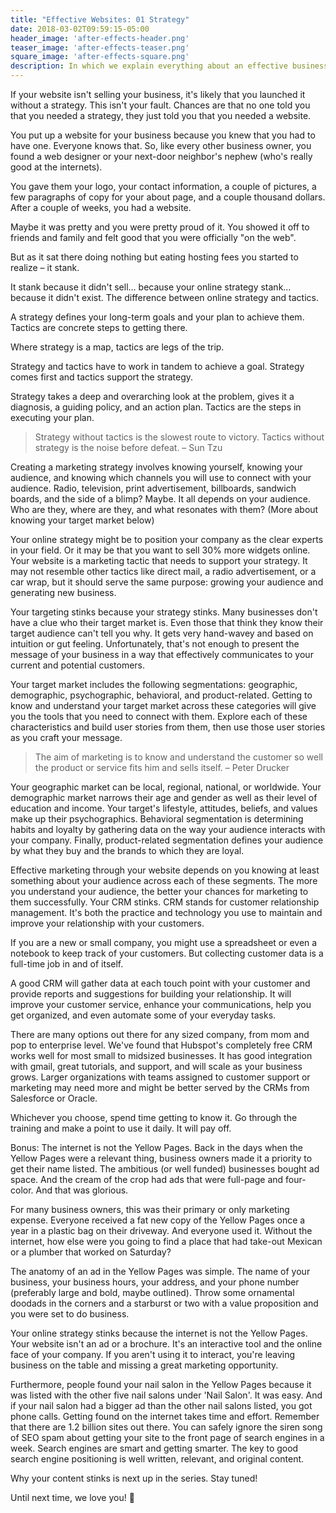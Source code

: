 ```yaml
---
title: "Effective Websites: 01 Strategy"
date: 2018-03-02T09:59:15-05:00
header_image: 'after-effects-header.png'
teaser_image: 'after-effects-teaser.png'
square_image: 'after-effects-square.png'
description: In which we explain everything about an effective business website. Part 1 of 5.
---
```


If your website isn't selling your business, it's likely that you launched it without a strategy. This isn't your fault. Chances are that no one told you that you needed a strategy, they just told you that you needed a website.

You put up a website for your business because you knew that you had to have one. Everyone knows that. So, like every other business owner, you found a web designer or your next-door neighbor's nephew (who's really good at the internets).

You gave them your logo, your contact information, a couple of pictures, a few paragraphs of copy for your about page, and a couple thousand dollars. After a couple of weeks, you had a website.

Maybe it was pretty and you were pretty proud of it. You showed it off to friends and family and felt good that you were officially "on the web".

But as it sat there doing nothing but eating hosting fees you started to realize – it stank.

It stank because it didn't sell… because your online strategy stank… because it didn't exist. The difference between online strategy and tactics.

A strategy defines your long-term goals and your plan to achieve them. Tactics are concrete steps to getting there.

Where strategy is a map, tactics are legs of the trip.

Strategy and tactics have to work in tandem to achieve a goal. Strategy comes first and tactics support the strategy.

Strategy takes a deep and overarching look at the problem, gives it a diagnosis, a guiding policy, and an action plan. Tactics are the steps in executing your plan.

> Strategy without tactics is the slowest route to victory. Tactics without strategy is the noise before defeat. – Sun Tzu

Creating a marketing strategy involves knowing yourself, knowing your audience, and knowing which channels you will use to connect with your audience. Radio, television, print advertisement, billboards, sandwich boards, and the side of a blimp? Maybe. It all depends on your audience. Who are they, where are they, and what resonates with them? (More about knowing your target market below)

Your online strategy might be to position your company as the clear experts in your field. Or it may be that you want to sell 30% more widgets online. Your website is a marketing tactic that needs to support your strategy. It may not resemble other tactics like direct mail, a radio advertisement, or a car wrap, but it should serve the same purpose: growing your audience and generating new business.

Your targeting stinks because your strategy stinks. Many businesses don't have a clue who their target market is. Even those that think they know their target audience can't tell you why. It gets very hand-wavey and based on intuition or gut feeling. Unfortunately, that's not enough to present the message of your business in a way that effectively communicates to your current and potential customers.

Your target market includes the following segmentations: geographic, demographic, psychographic, behavioral, and product-related. Getting to know and understand your target market across these categories will give you the tools that you need to connect with them. Explore each of these characteristics and build user stories from them, then use those user stories as you craft your message.

> The aim of marketing is to know and understand the customer so well the product or service fits him and sells itself. – Peter Drucker

Your geographic market can be local, regional, national, or worldwide. Your demographic market narrows their age and gender as well as their level of education and income. Your target's lifestyle, attitudes, beliefs, and values make up their psychographics. Behavioral segmentation is determining habits and loyalty by gathering data on the way your audience interacts with your company. Finally, product-related segmentation defines your audience by what they buy and the brands to which they are loyal.

Effective marketing through your website depends on you knowing at least something about your audience across each of these segments. The more you understand your audience, the better your chances for marketing to them successfully. Your CRM stinks. CRM stands for customer relationship management. It's both the practice and technology you use to maintain and improve your relationship with your customers.

If you are a new or small company, you might use a spreadsheet or even a notebook to keep track of your customers. But collecting customer data is a full-time job in and of itself.

A good CRM will gather data at each touch point with your customer and provide reports and suggestions for building your relationship. It will improve your customer service, enhance your communications, help you get organized, and even automate some of your everyday tasks.

There are many options out there for any sized company, from mom and pop to enterprise level. We've found that Hubspot's completely free CRM works well for most small to midsized businesses. It has good integration with gmail, great tutorials, and support, and will scale as your business grows. Larger organizations with teams assigned to customer support or marketing may need more and might be better served by the CRMs from Salesforce or Oracle.

Whichever you choose, spend time getting to know it. Go through the training and make a point to use it daily. It will pay off.

Bonus: The internet is not the Yellow Pages. Back in the days when the Yellow Pages were a relevant thing, business owners made it a priority to get their name listed. The ambitious (or well funded) businesses bought ad space. And the cream of the crop had ads that were full-page and four-color. And that was glorious.

For many business owners, this was their primary or only marketing expense. Everyone received a fat new copy of the Yellow Pages once a year in a plastic bag on their driveway. And everyone used it. Without the internet, how else were you going to find a place that had take-out Mexican or a plumber that worked on Saturday?

The anatomy of an ad in the Yellow Pages was simple. The name of your business, your business hours, your address, and your phone number (preferably large and bold, maybe outlined). Throw some ornamental doodads in the corners and a starburst or two with a value proposition and you were set to do business.

Your online strategy stinks because the internet is not the Yellow Pages. Your website isn't an ad or a brochure. It's an interactive tool and the online face of your company. If you aren't using it to interact, you're leaving business on the table and missing a great marketing opportunity.

Furthermore, people found your nail salon in the Yellow Pages because it was listed with the other five nail salons under 'Nail Salon'. It was easy. And if your nail salon had a bigger ad than the other nail salons listed, you got phone calls. Getting found on the internet takes time and effort. Remember that there are 1.2 billion sites out there. You can safely ignore the siren song of SEO spam about getting your site to the front page of search engines in a week. Search engines are smart and getting smarter. The key to good search engine positioning is well written, relevant, and original content.

Why your content stinks is next up in the series. Stay tuned!

Until next time, we love you! &#128140;

